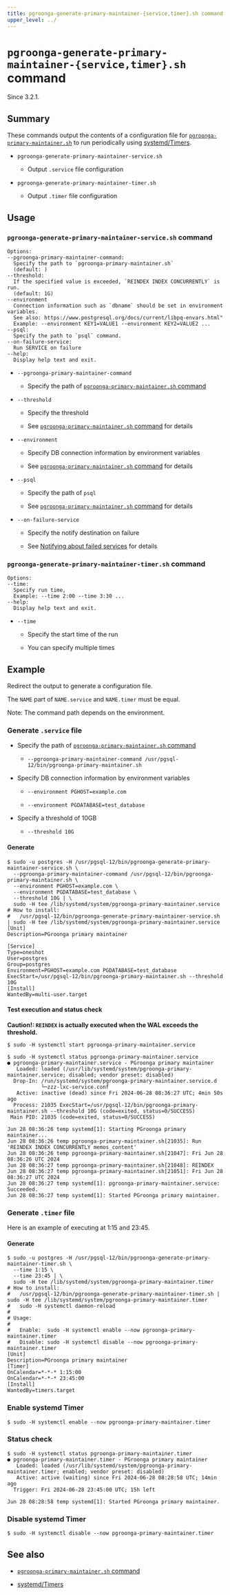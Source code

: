 ```yaml
---
title: pgroonga-generate-primary-maintainer-{service,timer}.sh command
upper_level: ../
---
```


# `pgroonga-generate-primary-maintainer-{service,timer}.sh` command

Since 3.2.1.

## Summary

These commands output the contents of a configuration file for
[`pgroonga-primary-maintainer.sh`][primary-maintainer] to run periodically
using [systemd/Timers][systemd-timers].

* `pgroonga-generate-primary-maintainer-service.sh`

  * Output `.service` file configuration

* `pgroonga-generate-primary-maintainer-timer.sh`

  * Output `.timer` file configuration

## Usage

### `pgroonga-generate-primary-maintainer-service.sh` command

```
Options:
--pgroonga-primary-maintainer-command:
  Specify the path to `pgroonga-primary-maintainer.sh`
  (default: )
--threshold:
  If the specified value is exceeded, `REINDEX INDEX CONCURRENTLY` is run.
  (default: 1G)
--environment
  Connection information such as `dbname` should be set in environment variables.
  See also: https://www.postgresql.org/docs/current/libpq-envars.html"
  Example: --environment KEY1=VALUE1 --environment KEY2=VALUE2 ...
--psql:
  Specify the path to `psql` command.
--on-failure-service:
  Run SERVICE on failure
--help:
  Display help text and exit.
```

* `--pgroonga-primary-maintainer-command`

  * Specify the path of [`pgroonga-primary-maintainer.sh` command][primary-maintainer]

* `--threshold`

  * Specify the threshold

  * See [`pgroonga-primary-maintainer.sh` command][primary-maintainer] for details

* `--environment`

  * Specify DB connection information by environment variables

  * See [`pgroonga-primary-maintainer.sh` command][primary-maintainer] for details

* `--psql`

  * Specify the path of `psql`

  * See [`pgroonga-primary-maintainer.sh` command][primary-maintainer] for details

* `--on-failure-service`

  * Specify the notify destination on failure

  * See [Notifying about failed services][systemd-on-failure] for details

### `pgroonga-generate-primary-maintainer-timer.sh` command

```
Options:
--time:
  Specify run time,
  Example: --time 2:00 --time 3:30 ...
--help:
  Display help text and exit.
```

* `--time`

  * Specify the start time of the run

  * You can specify multiple times

## Example

Redirect the output to generate a configuration file.

The `NAME` part of `NAME.service` and `NAME.timer` must be equal.

Note: The command path depends on the environment.

### Generate `.service` file

* Specify the path of [`pgroonga-primary-maintainer.sh` command][primary-maintainer]

  * `--pgroonga-primary-maintainer-command /usr/pgsql-12/bin/pgroonga-primary-maintainer.sh`

* Specify DB connection information by environment variables

  * `--environment PGHOST=example.com`

  * `--environment PGDATABASE=test_database`

* Specify a threshold of 10GB

  * `--threshold 10G`

#### Generate

```console
$ sudo -u postgres -H /usr/pgsql-12/bin/pgroonga-generate-primary-maintainer-service.sh \
  --pgroonga-primary-maintainer-command /usr/pgsql-12/bin/pgroonga-primary-maintainer.sh \
  --environment PGHOST=example.com \
  --environment PGDATABASE=test_database \
  --threshold 10G | \
  sudo -H tee /lib/systemd/system/pgroonga-primary-maintainer.service
# How to install:
#   /usr/pgsql-12/bin/pgroonga-generate-primary-maintainer-service.sh | sudo -H tee /lib/systemd/system/pgroonga-primary-maintainer.service
[Unit]
Description=PGroonga primary maintainer

[Service]
Type=oneshot
User=postgres
Group=postgres
Environment=PGHOST=example.com PGDATABASE=test_database
ExecStart=/usr/pgsql-12/bin/pgroonga-primary-maintainer.sh --threshold 10G
[Install]
WantedBy=multi-user.target
```

#### Test execution and status check

**Caution!: `REINDEX` is actually executed when the WAL exceeds the threshold.**

```console
$ sudo -H systemctl start pgroonga-primary-maintainer.service
```

```console
$ sudo -H systemctl status pgroonga-primary-maintainer.service
● pgroonga-primary-maintainer.service - PGroonga primary maintainer
   Loaded: loaded (/usr/lib/systemd/system/pgroonga-primary-maintainer.service; disabled; vendor preset: disabled)
  Drop-In: /run/systemd/system/pgroonga-primary-maintainer.service.d
           └─zzz-lxc-service.conf
   Active: inactive (dead) since Fri 2024-06-28 08:36:27 UTC; 4min 50s ago
  Process: 21035 ExecStart=/usr/pgsql-12/bin/pgroonga-primary-maintainer.sh --threshold 10G (code=exited, status=0/SUCCESS)
 Main PID: 21035 (code=exited, status=0/SUCCESS)

Jun 28 08:36:26 temp systemd[1]: Starting PGroonga primary maintainer...
Jun 28 08:36:26 temp pgroonga-primary-maintainer.sh[21035]: Run 'REINDEX INDEX CONCURRENTLY memos_content'
Jun 28 08:36:26 temp pgroonga-primary-maintainer.sh[21047]: Fri Jun 28 08:36:26 UTC 2024
Jun 28 08:36:27 temp pgroonga-primary-maintainer.sh[21048]: REINDEX
Jun 28 08:36:27 temp pgroonga-primary-maintainer.sh[21051]: Fri Jun 28 08:36:27 UTC 2024
Jun 28 08:36:27 temp systemd[1]: pgroonga-primary-maintainer.service: Succeeded.
Jun 28 08:36:27 temp systemd[1]: Started PGroonga primary maintainer.
```

### Generate `.timer` file

Here is an example of executing at 1:15 and 23:45.

#### Generate

```console
$ sudo -u postgres -H /usr/pgsql-12/bin/pgroonga-generate-primary-maintainer-timer.sh \
  --time 1:15 \
  --time 23:45 | \
  sudo -H tee /lib/systemd/system/pgroonga-primary-maintainer.timer
# How to install:
#   /usr/pgsql-12/bin/pgroonga-generate-primary-maintainer-timer.sh | sudo -H tee /lib/systemd/system/pgroonga-primary-maintainer.timer
#   sudo -H systemctl daemon-reload
#
# Usage:
#
#   Enable:  sudo -H systemctl enable --now pgroonga-primary-maintainer.timer
#   Disable: sudo -H systemctl disable --now pgroonga-primary-maintainer.timer
[Unit]
Description=PGroonga primary maintainer
[Timer]
OnCalendar=*-*-* 1:15:00
OnCalendar=*-*-* 23:45:00
[Install]
WantedBy=timers.target
```

### Enable systemd Timer

```
$ sudo -H systemctl enable --now pgroonga-primary-maintainer.timer
```

### Status check

```
$ sudo -H systemctl status pgroonga-primary-maintainer.timer
● pgroonga-primary-maintainer.timer - PGroonga primary maintainer
   Loaded: loaded (/usr/lib/systemd/system/pgroonga-primary-maintainer.timer; enabled; vendor preset: disabled)
   Active: active (waiting) since Fri 2024-06-28 08:28:58 UTC; 14min ago
  Trigger: Fri 2024-06-28 23:45:00 UTC; 15h left

Jun 28 08:28:58 temp systemd[1]: Started PGroonga primary maintainer.
```

### Disable systemd Timer

```
$ sudo -H systemctl disable --now pgroonga-primary-maintainer.timer
```

## See also

  * [`pgroonga-primary-maintainer.sh` command][primary-maintainer]

  * [systemd/Timers][systemd-timers]

[primary-maintainer]:pgroonga-primary-maintainer.html

[systemd-timers]:https://wiki.archlinux.org/title/systemd/Timers

[systemd-on-failure]:https://wiki.archlinux.org/title/systemd#Notifying_about_failed_services
